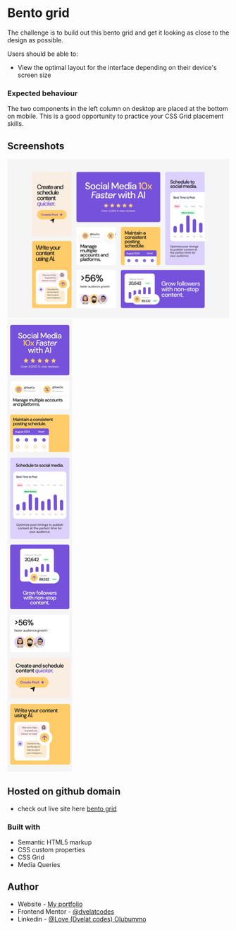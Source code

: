 # Bento grid

The challenge is to build out this bento grid and get it looking as close to the design as possible.

Users should be able to: 

- View the optimal layout for the interface depending on their device's screen size

### Expected behaviour

The two components in the left column on desktop are placed at the bottom on mobile. This is a good opportunity to practice your CSS Grid placement skills.

## Screenshots

![alt text](design/desktop-design.jpg)
![alt text](design/mobile-design.jpg)


## Hosted on github domain

- check out live site here [bento grid](https://dvelatcodes.github.io/bento-grid/)

### Built with

- Semantic HTML5 markup
- CSS custom properties
- CSS Grid
- Media Queries

## Author

- Website - [My portfolio](https://dvelat-portfolio.vercel.app/)
- Frontend Mentor - [@dvelatcodes](https://www.frontendmentor.io/profile/dvelatcodes)
- Linkedin - [@Love (Dvelat codes) Olubummo](https://www.linkedin.com/in/love-olubummo-dvelat/)

